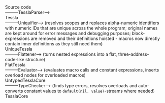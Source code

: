 Source code  
———TesslaParser—>  
Tessla  
———Uniquifier—> (resolves scopes and replaces alpha-numeric identifiers with numeric IDs that are unique across the whole program; original names are kept around for error messages and debugging purposes; block-expressions are removed and their definitions hoisted - macros now directly contain inner definitions as they still need them)  
UniqueTessla  
———Flattener—> (turns nested expressions into a flat, three-address-code-like structure)  
FlatTessla  
———Evaluator—> (evaluates macro calls and constant expressions, inserts overload nodes for overloaded macros)  
UntypedTesslaCore  
———TypeChecker—> (finds type errors, resolves overloads and auto-converts constant values to `default(nil, value)`-streams where needed)
TesslaCore
